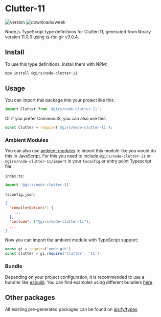 
# Clutter-11

![version](https://img.shields.io/npm/v/@girs/node-clutter-11)
![downloads/week](https://img.shields.io/npm/dw/@girs/node-clutter-11)


Node.js TypeScript type definitions for Clutter-11, generated from library version 11.0.0 using [ts-for-gir](https://github.com/gjsify/ts-for-gir) v3.0.4.


## Install

To use this type definitions, install them with NPM:
```bash
npm install @girs/node-clutter-11
```

## Usage

You can import this package into your project like this:
```ts
import Clutter from '@girs/node-clutter-11';
```

Or if you prefer CommonJS, you can also use this:
```ts
const Clutter = require('@girs/node-clutter-11');
```

### Ambient Modules

You can also use [ambient modules](https://github.com/gjsify/ts-for-gir/tree/main/packages/cli#ambient-modules) to import this module like you would do this in JavaScript.
For this you need to include `@girs/node-clutter-11` or `@girs/node-clutter-11/import` in your `tsconfig` or entry point Typescript file:

`index.ts`:
```ts
import '@girs/node-clutter-11'
```

`tsconfig.json`:
```json
{
  "compilerOptions": {
    ...
  },
  "include": ["@girs/node-clutter-11"],
  ...
}
```

Now you can import the ambient module with TypeScript support: 

```ts
const gi = require('node-gtk')
const Clutter = gi.require('Clutter', '11')
```


### Bundle

Depending on your project configuration, it is recommended to use a bundler like [esbuild](https://esbuild.github.io/). You can find examples using different bundlers [here](https://github.com/gjsify/ts-for-gir/tree/main/examples).

## Other packages

All existing pre-generated packages can be found on [gjsify/types](https://github.com/gjsify/types).

